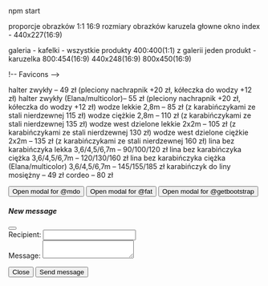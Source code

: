 npm start

proporcje obrazków 1:1 16:9
rozmiary obrazków 
karuzela głowne okno index - 440x227(16:9)

galeria - kafelki - wszystkie produkty 400:400(1:1)
z galerii jeden produkt - karuzelka 800:454(16:9)
440x248(16:9)
800x450(16:9)

!-- Favicons -->
<link rel="apple-touch-icon" href="/docs/5.0/assets/img/favicons/apple-touch-icon.png" sizes="180x180">
<link rel="icon" href="/docs/5.0/assets/img/favicons/favicon-32x32.png" sizes="32x32" type="image/png">
<link rel="icon" href="/docs/5.0/assets/img/favicons/favicon-16x16.png" sizes="16x16" type="image/png">
<link rel="manifest" href="/docs/5.0/assets/img/favicons/manifest.json">
<link rel="mask-icon" href="/docs/5.0/assets/img/favicons/safari-pinned-tab.svg" color="#7952b3">
<link rel="icon" href="/docs/5.0/assets/img/favicons/favicon.ico">
<meta name="theme-color" content="#7952b3">


halter zwykły – 49 zł (pleciony nachrapnik +20 zł, kółeczka do wodzy +12 zł)
halter zwykły (Elana/multicolor)– 55 zł (pleciony nachrapnik +20 zł, kółeczka do wodzy +12 zł)
wodze lekkie 2,8m – 85 zł (z karabińczykami ze stali nierdzewnej  115 zł)
wodze  ciężkie 2,8m – 110 zł (z karabińczykami ze stali nierdzewnej  135 zł)
wodze west dzielone lekkie 2x2m – 105 zł (z karabińczykami ze stali nierdzewnej  130 zł)
wodze west dzielone ciężkie 2x2m – 135 zł (z karabińczykami ze stali nierdzewnej  160 zł)
lina bez karabińczyka lekka 3,6/4,5/6,7m – 90/100/120 zł
lina bez karabińczyka ciężka 3,6/4,5/6,7m – 120/130/160 zł
lina bez karabińczyka ciężka (Elana/multicolor) 3,6/4,5/6,7m – 145/155/185 zł
karabińczyk do liny mosiężny – 49 zł
cordeo – 80 zł

<button type="button" class="btn btn-primary" data-bs-toggle="modal" data-bs-target="#exampleModal" data-bs-whatever="@mdo">
Open modal for @mdo</button>
<button type="button" class="btn btn-primary" data-bs-toggle="modal" data-bs-target="#exampleModal" data-bs-whatever="@fat">
Open modal for @fat</button>
<button type="button" class="btn btn-primary" data-bs-toggle="modal" data-bs-target="#exampleModal" data-bs-whatever="@getbootstrap">
Open modal for @getbootstrap</button>

<div class="modal fade" id="exampleModal" tabindex="-1" aria-labelledby="exampleModalLabel" aria-hidden="true">
  <div class="modal-dialog">
    <div class="modal-content">
      <div class="modal-header">
        <h5 class="modal-title" id="exampleModalLabel">New message</h5>
        <button type="button" class="btn-close" data-bs-dismiss="modal" aria-label="Close"></button>
      </div>
      <div class="modal-body">
        <form>
          <div class="mb-3">
            <label for="recipient-name" class="col-form-label">Recipient:</label>
            <input type="text" class="form-control" id="recipient-name">
          </div>
          <div class="mb-3">
            <label for="message-text" class="col-form-label">Message:</label>
            <textarea class="form-control" id="message-text"></textarea>
          </div>
        </form>
      </div>
      <div class="modal-footer">
        <button type="button" class="btn btn-secondary" data-bs-dismiss="modal">Close</button>
        <button type="button" class="btn btn-primary">Send message</button>
      </div>
    </div>
  </div>
</div>